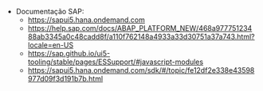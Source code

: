 - Documentação SAP:
  - https://sapui5.hana.ondemand.com
  - https://help.sap.com/docs/ABAP_PLATFORM_NEW/468a97775123488ab3345a0c48cadd8f/a110f762148a4933a33d30751a37a743.html?locale=en-US
  - https://sap.github.io/ui5-tooling/stable/pages/ESSupport/#javascript-modules
  - https://sapui5.hana.ondemand.com/sdk/#/topic/fe12df2e338e43598977d09f3d191b7b.html
